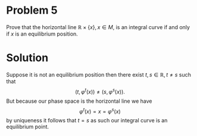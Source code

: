 # Problem 5
Prove that the horizontal line $\mathbb{R} \times \{x\}, x \in M$, is an integral curve if and only if $x$ is an equilibrium position.

# Solution
Suppose it is not an equilibrium position then there exist $t, s \in \mathbb{R}, t \neq s$ such that
$$
(t, \varphi^t(x)) \neq (s, \varphi^s(x)).
$$
But because our phase space is the horizontal line we have
$$
\varphi^t(x) = x = \varphi^s(x)
$$
by uniqueness it follows that $t = s$ as such our integral curve is an equilibrium point.